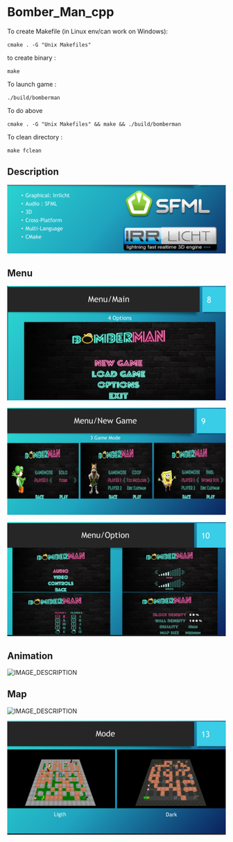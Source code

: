 # Bomber_Man_cpp

To create Makefile (in Linux env/can work on Windows):

    cmake . -G "Unix Makefiles"

to create binary :

    make

To launch game :

    ./build/bomberman

To do above

    cmake . -G "Unix Makefiles" && make && ./build/bomberman

To clean directory :

    make fclean

## Description
![IMAGE_DESCRIPTION](img/description.png)

## Menu
![IMAGE_DESCRIPTION](img/menu.png)

![IMAGE_DESCRIPTION](img/menu_2.png)

![IMAGE_DESCRIPTION](img/menu_3.png)

## Animation
![IMAGE_DESCRIPTION](img/animation.png)

## Map
![IMAGE_DESCRIPTION](img/map.png)

![IMAGE_DESCRIPTION](img/map_2.png)

